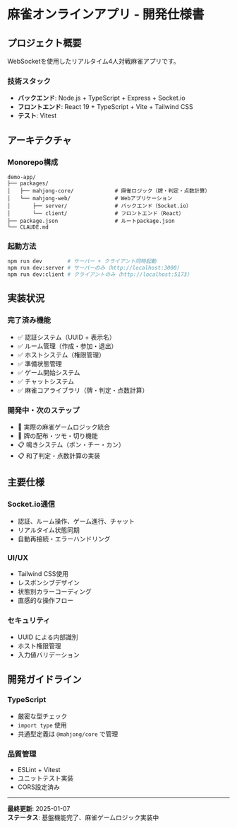 # 麻雀オンラインアプリ - 開発仕様書

## プロジェクト概要

WebSocketを使用したリアルタイム4人対戦麻雀アプリです。

### 技術スタック
- **バックエンド**: Node.js + TypeScript + Express + Socket.io
- **フロントエンド**: React 19 + TypeScript + Vite + Tailwind CSS
- **テスト**: Vitest

## アーキテクチャ

### Monorepo構成
```
demo-app/
├── packages/
│   ├── mahjong-core/             # 麻雀ロジック（牌・判定・点数計算）
│   └── mahjong-web/              # Webアプリケーション
│       ├── server/               # バックエンド（Socket.io）
│       └── client/               # フロントエンド（React）
├── package.json                  # ルートpackage.json
└── CLAUDE.md
```

### 起動方法
```bash
npm run dev        # サーバー + クライアント同時起動
npm run dev:server # サーバーのみ（http://localhost:3000）
npm run dev:client # クライアントのみ（http://localhost:5173）
```

## 実装状況

### 完了済み機能
- ✅ 認証システム（UUID + 表示名）
- ✅ ルーム管理（作成・参加・退出）
- ✅ ホストシステム（権限管理）
- ✅ 準備状態管理
- ✅ ゲーム開始システム
- ✅ チャットシステム
- ✅ 麻雀コアライブラリ（牌・判定・点数計算）

### 開発中・次のステップ
- 🚧 実際の麻雀ゲームロジック統合
- 🚧 牌の配布・ツモ・切り機能
- 📋 鳴きシステム（ポン・チー・カン）
- 📋 和了判定・点数計算の実装

## 主要仕様

### Socket.io通信
- 認証、ルーム操作、ゲーム進行、チャット
- リアルタイム状態同期
- 自動再接続・エラーハンドリング

### UI/UX
- Tailwind CSS使用
- レスポンシブデザイン
- 状態別カラーコーディング
- 直感的な操作フロー

### セキュリティ
- UUID による内部識別
- ホスト権限管理
- 入力値バリデーション

## 開発ガイドライン

### TypeScript
- 厳密な型チェック
- `import type` 使用
- 共通型定義は `@mahjong/core` で管理

### 品質管理
- ESLint + Vitest
- ユニットテスト実装
- CORS設定済み

---

**最終更新**: 2025-01-07  
**ステータス**: 基盤機能完了、麻雀ゲームロジック実装中